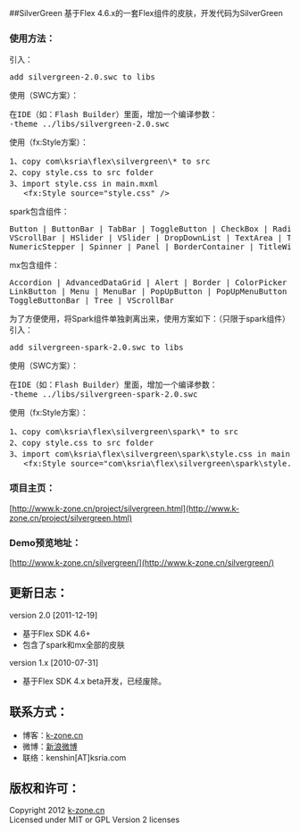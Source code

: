 ##SilverGreen
基于Flex 4.6.x的一套Flex组件的皮肤，开发代码为SilverGreen

### 使用方法：  
引入：  
<pre>
add silvergreen-2.0.swc to libs
</pre>

使用（SWC方案）：  
<pre>
在IDE（如：Flash Builder）里面，增加一个编译参数：  
-theme ../libs/silvergreen-2.0.swc
</pre>

使用（fx:Style方案）：  
<pre>
1、copy com\ksria\flex\silvergreen\* to src
2、copy style.css to src folder
3、import style.css in main.mxml
   &lt;fx:Style source=&quot;style.css&quot; /&gt;
</pre>

spark包含组件：  
<pre>
Button | ButtonBar | TabBar | ToggleButton | CheckBox | RadioButton | Scroller | HScrollBar
VScrollBar | HSlider | VSlider | DropDownList | TextArea | TextInput | ComboBox | List
NumericStepper | Spinner | Panel | BorderContainer | TitleWindow | VideoPlayer | DataGrid
</pre>

mx包含组件：  
<pre>
Accordion | AdvancedDataGrid | Alert | Border | ColorPicker | DateChooser | HScrollBar | LinkBar
LinkButton | Menu | MenuBar | PopUpButton | PopUpMenuButton | ProgressBar | TabNavigator
ToggleButtonBar | Tree | VScrollBar
</pre>


为了方便使用，将Spark组件单独剥离出来，使用方案如下：（只限于spark组件）  
引入：
<pre>
add silvergreen-spark-2.0.swc to libs
</pre>

使用（SWC方案）：  
<pre>
在IDE（如：Flash Builder）里面，增加一个编译参数：  
-theme ../libs/silvergreen-spark-2.0.swc
</pre>

使用（fx:Style方案）：  
<pre>
1、copy com\ksria\flex\silvergreen\spark\* to src
2、copy style.css to src folder
3、import com\ksria\flex\silvergreen\spark\style.css in main.mxml
   &lt;fx:Style source=&quot;com\ksria\flex\silvergreen\spark\style.css&quot; /&gt;
</pre>

### 项目主页：  
[http://www.k-zone.cn/project/silvergreen.html](http://www.k-zone.cn/project/silvergreen.html)

### Demo预览地址：  
[http://www.k-zone.cn/silvergreen/](http://www.k-zone.cn/silvergreen/)

## 更新日志：
version 2.0 [2011-12-19]
* 基于Flex SDK 4.6+
* 包含了spark和mx全部的皮肤

version 1.x [2010-07-31]
* 基于Flex SDK 4.x beta开发，已经废除。

## 联系方式：
* 博客：[k-zone.cn](http://www.k-zone.cn/zblog)
* 微博：[新浪微博](http://weibo.com/23784148)
* 联络：kenshin[AT]ksria.com

## 版权和许可：
Copyright 2012 [k-zone.cn](http://www.k-zone.cn/zblog)  
Licensed under MIT or GPL Version 2 licenses
